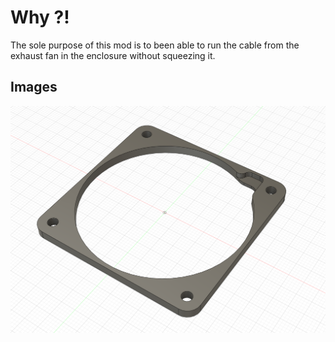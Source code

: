 # Why ?!

The sole purpose of this mod is to been able to run the cable from the exhaust fan in the enclosure without squeezing it.

## Images

![bed_mesh](images/spacer.png)

